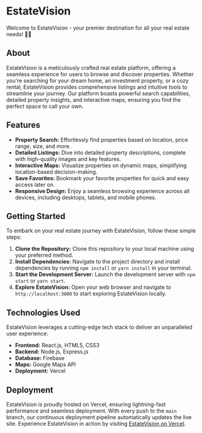 # EstateVision

Welcome to EstateVision - your premier destination for all your real estate needs! 🏡✨

## About

EstateVision is a meticulously crafted real estate platform, offering a seamless experience for users to browse and discover properties. Whether you're searching for your dream home, an investment property, or a cozy rental, EstateVision provides comprehensive listings and intuitive tools to streamline your journey. Our platform boasts powerful search capabilities, detailed property insights, and interactive maps, ensuring you find the perfect space to call your own.

## Features

- **Property Search:** Effortlessly find properties based on location, price range, size, and more.
- **Detailed Listings:** Dive into detailed property descriptions, complete with high-quality images and key features.
- **Interactive Maps:** Visualize properties on dynamic maps, simplifying location-based decision-making.
- **Save Favorites:** Bookmark your favorite properties for quick and easy access later on.
- **Responsive Design:** Enjoy a seamless browsing experience across all devices, including desktops, tablets, and mobile phones.

## Getting Started

To embark on your real estate journey with EstateVision, follow these simple steps:

1. **Clone the Repository:** Clone this repository to your local machine using your preferred method.
2. **Install Dependencies:** Navigate to the project directory and install dependencies by running `npm install` or `yarn install` in your terminal.
3. **Start the Development Server:** Launch the development server with `npm start` or `yarn start`.
4. **Explore EstateVision:** Open your web browser and navigate to `http://localhost:3000` to start exploring EstateVision locally.

## Technologies Used

EstateVision leverages a cutting-edge tech stack to deliver an unparalleled user experience:

- **Frontend:** React.js, HTML5, CSS3
- **Backend:** Node.js, Express.js
- **Database:** Firebase
- **Maps:** Google Maps API
- **Deployment:** Vercel

## Deployment

EstateVision is proudly hosted on Vercel, ensuring lightning-fast performance and seamless deployment. With every push to the `main` branch, our continuous deployment pipeline automatically updates the live site. Experience EstateVision in action by visiting [EstateVision on Vercel](https://estatevision.vercel.app/).

